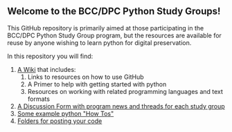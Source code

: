 ## Welcome to the BCC/DPC Python Study Groups!
This GitHub repository is primarily aimed at those participating in the BCC/DPC Python Study Group program, but the resources are available for reuse by anyone wishing to learn python for digital preservation.

In this repository you will find:
1. [A Wiki](https://github.com/Digital-Preservation-Coalition/PythonStudyGroups/wiki) that includes:
   1. Links to resources on how to use GitHub
   2. A Primer to help with getting started with python
   3. Resources on working with related programming languages and text formats
2. [A Discussion Form with program news and threads for each study group](https://github.com/Digital-Preservation-Coalition/PythonStudyGroups/discussions)
3. [Some example python "How Tos"](https://github.com/Digital-Preservation-Coalition/PythonStudyGroups/blob/main/How-Tos/README.md)
4. [Folders for posting your code](https://github.com/Digital-Preservation-Coalition/PythonStudyGroups/tree/main/2024%20Cohort%202)
